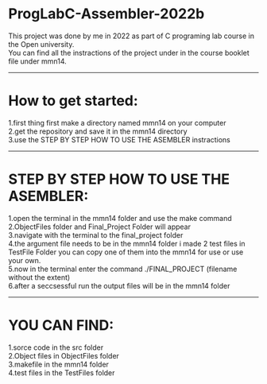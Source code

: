 # ProgLabC-Assembler-2022b

This project was done by me in 2022 as part of C programing lab course in the Open university.  
You can find all the instractions of the project under in the course booklet file under mmn14.

----------------------------------------------------------------

# How to get started:
1.first thing first make a directory named mmn14 on your computer  
2.get the repository and save it in the mmn14 directory  
3.use the STEP BY STEP HOW TO USE THE ASEMBLER instractions  

----------------------------------------------------------------

# STEP BY STEP HOW TO USE THE ASEMBLER:
1.open the terminal in the mmn14 folder and use the make command  
2.ObjectFiles folder and Final_Project Folder will appear  
3.navigate with the terminal to the final_project folder  
4.the argument file needs to be in the mmn14 folder i made 2 test files in TestFile Folder you can copy one of them into the mmn14 for use or use your own.  
5.now in the terminal enter the command ./FINAL_PROJECT (filename without the extent)  
6.after a seccsessful run the output files will be in the mmn14 folder  

-----------------------------------------------------------------

# YOU CAN FIND:
1.sorce code in the src folder  
2.Object files in ObjectFiles folder  
3.makefile in the mmn14 folder  
4.test files in the TestFiles folder  
